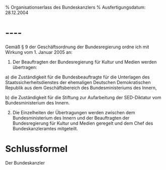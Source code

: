 % Organisationserlass des Bundeskanzlers
% Ausfertigungsdatum: 28.12.2004
 
# ----

Gemäß § 9 der Geschäftsordnung der Bundesregierung ordne ich mit Wirkung vom 1. Januar 2005 an:

1. Der Beauftragten der Bundesregierung für Kultur und Medien werden übertragen:

a) die Zuständigkeit für die Bundesbeauftragte für die Unterlagen des Staatssicherheitsdienstes der ehemaligen Deutschen Demokratischen Republik aus dem Geschäftsbereich des Bundesministeriums des Innern,

b) die Zuständigkeit für die Stiftung zur Aufarbeitung der SED-Diktatur vom Bundesministerium des Innern.

2. Die Einzelheiten der Übertragungen werden zwischen dem Bundesministerium des Innern und der Beauftragten der Bundesregierung für Kultur und Medien geregelt und dem Chef des Bundeskanzleramtes mitgeteilt.

# Schlussformel

Der Bundeskanzler
